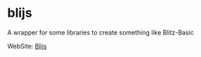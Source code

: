 # blijs
A wrapper for some libraries to create something like Blitz-Basic

WebSite:
[Blijs](https://www.forkhub.github.io)
